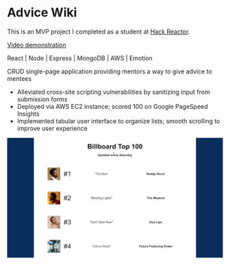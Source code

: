 # **Advice Wiki**

This is an MVP project I completed as a student at [Hack Reactor](http://hackreactor.com).

[Video demonstration](https://youtu.be/f342U9WhLaI)

React | Node | Express | MongoDB | AWS | Emotion

CRUD single-page application providing mentors a way to give advice to mentees

- Alleviated cross-site scripting vulnerabilities by sanitizing input from submission forms
- Deployed via AWS EC2 instance; scored 100 on Google PageSpeed Insights
- Implemented tabular user interface to organize lists; smooth scrolling to improve user experience

![Advice Wiki](advice-wiki.png)